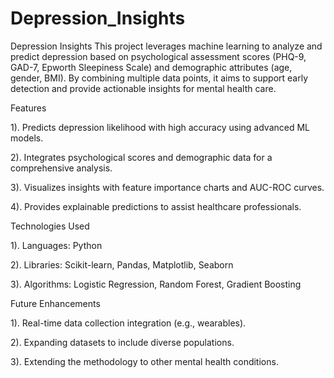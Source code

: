 # Depression_Insights

Depression Insights
This project leverages machine learning to analyze and predict depression based on psychological assessment scores (PHQ-9, GAD-7, Epworth Sleepiness Scale) and demographic attributes (age, gender, BMI). By combining multiple data points, it aims to support early detection and provide actionable insights for mental health care.



Features

1). Predicts depression likelihood with high accuracy using advanced ML models.

2). Integrates psychological scores and demographic data for a comprehensive analysis.

3). Visualizes insights with feature importance charts and AUC-ROC curves.

4). Provides explainable predictions to assist healthcare professionals.

Technologies Used

1). Languages: Python

2). Libraries: Scikit-learn, Pandas, Matplotlib, Seaborn

3). Algorithms: Logistic Regression, Random Forest, Gradient Boosting


Future Enhancements

1). Real-time data collection integration (e.g., wearables).

2). Expanding datasets to include diverse populations.

3). Extending the methodology to other mental health conditions.
